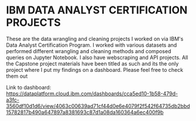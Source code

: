 # IBM DATA ANALYST CERTIFICATION PROJECTS
These are the data wrangling and cleaning projects I worked on via IBM's Data Analyst Certification Program. I worked with various datasets and performed different wrangling and cleaning methods and composed queries on Jupyter Notebook. I also have webscraping and API projects. All the Capstone project materials have been titled as such and its the only project where I put my findings on a dashboard. Please feel free to check them out

Link to dashboard: https://dataplatform.cloud.ibm.com/dashboards/cca5ed10-1b58-479d-a3fc-3560df10d1d6/view/4063c00639ad71cf44d0e6e4079f2f542f64735db2bbd15782817b490a647897a8381693c87d1a08da160364a6ec400f9b
